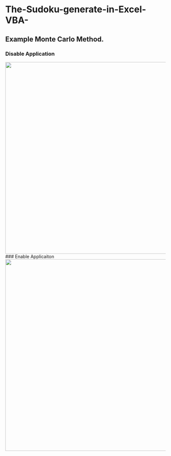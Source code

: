 # The-Sudoku-generate-in-Excel-VBA-
## Example Monte Carlo Method.
### Disable Application
 <img src="https://user-images.githubusercontent.com/25815343/147503438-71181d8f-0e93-436c-af4e-be183092e784.gif" width="600">
### Enable Applicaiton
 <img src="https://user-images.githubusercontent.com/25815343/147502565-47a95fb8-4d87-440f-9e06-8cbf6adace4c.gif" width="600">

